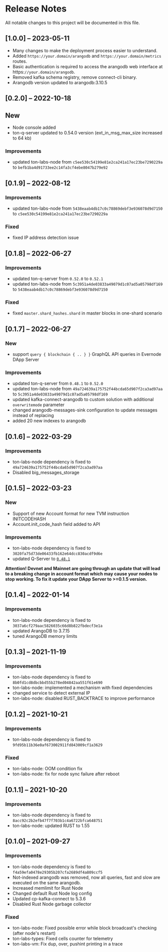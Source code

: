# Release Notes

All notable changes to this project will be documented in this file.

## [1.0.0] – 2023-05-11

-   Many changes to make the deployment process easier to understand.
-   Added `https://your.domain/arangodb` and `https://your.domain/metrics` routes.
-   Basic authentication is required to access the arangodb web interface at https:`//your.domain/arangodb`.
-   Removed kafka schema registry, remove connect-cli binary.
-   Arangodb version updated to arangodb:3.10.5

## [0.2.0] – 2022-10-18

## New

-   Node console added
-   ton-q-server updated to 0.54.0 version (ext_in_msg_max_size increased to 64 kb)

### Improvements

-   updated ton-labs-node from `c5ee530c54199e81e2ca241a17ec23be7290229a` to `befb1ba4d91733ee2c14fa3cf4ebe8047b279e92`

## [0.1.9] – 2022-08-12

### Improvements

-   updated ton-labs-node from `5438eaab4db17c0c78869debf3e936078d9d7150` to `c5ee530c54199e81e2ca241a17ec23be7290229a`

### Fixed

-   fixed IP address detection issue

## [0.1.8] – 2022-06-27

### Improvements

-   updated ton-q-server from `0.52.0` to `0.52.1`
-   updated ton-labs-node from `5c3951a4de03833a49079d1c07ad5a05798df169` to `5438eaab4db17c0c78869debf3e936078d9d7150`

### Fixed

-   fixed `master.shard_hashes.shard` in master blocks in one-shard scenario

## [0.1.7] – 2022-06-27

### New

-   support `query { blockchain { .. } }` GraphQL API queries in Evernode DApp Server

### Improvements

-   updated ton-q-server from `0.48.1` to `0.52.0`
-   updated ton-labs-node from `49a724639a175752f44bcda65d907f2ca3ad97aa` to `5c3951a4de03833a49079d1c07ad5a05798df169`
-   updated kafka-connect-arangodb to custom solution with additional `overwritemode` parameter
-   changed arangodb-messages-sink configuration to update messages instead of replacing
-   added 20 new indexes to arangodb

## [0.1.6] – 2022-03-29

### Improvements

-   ton-labs-node dependency is fixed to `49a724639a175752f44bcda65d907f2ca3ad97aa`
-   Disabled big_messages_storage

## [0.1.5] – 2022-03-23

### New

-   Support of new Account format for new TVM instruction INITCODEHASH
-   Account.init_code_hash field added to API

### Improvements

-   ton-labs-node dependency is fixed to `3020fa75d73de06433fb162e64dcc830acdf9d6e`
-   updated Q-Server to [`0.48.1`](https://github.com/tonlabs/ton-q-server/blob/master/CHANGELOG.md#0481---2022-03-16)

**Attention! Devnet and Mainnet are going through an update that will lead to a breaking change in account format which may cause your nodes to stop working.
To fix it update your DApp Server to >=0.1.5 version.**

## [0.1.4] – 2022-01-14

### Improvements

-   ton-labs-node dependency is fixed to `3037a6cf279aac5826035c66d8b822fbdecf3e1a`
-   updated ArangoDB to 3.7.15
-   tuned ArangoDB memory limits

## [0.1.3] – 2021-11-19

### Improvements

-   ton-labs-node dependency is fixed to `8b0fd1cd8dbcbbd55b278ed04842aa551f61e690`
-   ton-labs-node: implemented a mechanism with fixed dependencies
-   changed service to detect external IP
-   ton-labs-node: disabled RUST_BACKTRACE to improve performance

## [0.1.2] – 2021-10-21

### Improvements

-   ton-labs-node dependency is fixed to `9fd95b11b36e0af673002911fd843009cf1a3629`

### Fixed

-   ton-labs-node: OOM condition fix
-   ton-labs-node: fix for node sync failure after reboot

## [0.1.1] – 2021-10-20

### Improvements

-   ton-labs-node dependency is fixed to `8acc92c2b2efb47f7f703b1c4a6722bfca648751`
-   ton-labs-node: updated RUST to 1.55

## [0.1.0] – 2021-09-27

### Improvements

-   ton-labs-node dependency is fixed to `f4a59efa0478e29305b207cfa2689df4a809ccf5`
-   Not-indexed arangodb was removed, now all queries, fast and slow are executed on the same arangodb.
-   Increased memlimit for Rust Node
-   Changed default Rust Node log config
-   Updated cp-kafka-connect to 5.3.6
-   Disabled Rust Node garbage collector

### Fixed

-   ton-labs-node: Fixed possible error while block broadcast's checking (after node's restart)
-   ton-labs-types: Fixed cells counter for telemetry
-   ton-labs-vm: Fix dup, over, pushint printing in a trace
